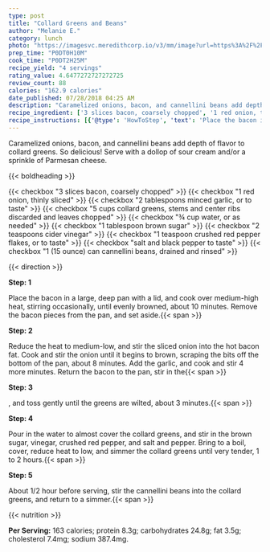 ```yaml
---
type: post
title: "Collard Greens and Beans"
author: "Melanie E."
category: lunch
photo: "https://imagesvc.meredithcorp.io/v3/mm/image?url=https%3A%2F%2Fimages.media-allrecipes.com%2Fuserphotos%2F1691907.jpg"
prep_time: "P0DT0H10M"
cook_time: "P0DT2H25M"
recipe_yield: "4 servings"
rating_value: 4.6477272727272725
review_count: 88
calories: "162.9 calories"
date_published: 07/28/2018 04:25 AM
description: "Caramelized onions, bacon, and cannellini beans add depth of flavor to collard greens. So delicious! Serve with a dollop of sour cream and/or a sprinkle of Parmesan cheese."
recipe_ingredient: ['3 slices bacon, coarsely chopped', '1 red onion, thinly sliced', '2 tablespoons minced garlic, or to taste', '5 cups collard greens, stems and center ribs discarded and leaves chopped', '¾ cup water, or as needed', '1 tablespoon brown sugar', '2 teaspoons cider vinegar', '1 teaspoon crushed red pepper flakes, or to taste', 'salt and black pepper to taste', '1 (15 ounce) can cannellini beans, drained and rinsed']
recipe_instructions: [{'@type': 'HowToStep', 'text': 'Place the bacon in a large, deep pan with a lid, and cook over medium-high heat, stirring occasionally, until evenly browned, about 10 minutes. Remove the bacon pieces from the pan, and set aside.\n'}, {'@type': 'HowToStep', 'text': 'Reduce the heat to medium-low, and stir the sliced onion into the hot bacon fat. Cook and stir the onion until it begins to brown, scraping the bits off the bottom of the pan, about 8 minutes. Add the garlic, and cook and stir 4 more minutes. Return the bacon to the pan, stir in the collard greens, and toss gently until the greens are wilted, about 3 minutes.\n'}, {'@type': 'HowToStep', 'text': 'Pour in the water to almost cover the collard greens, and stir in the brown sugar, vinegar, crushed red pepper, and salt and pepper. Bring to a boil, cover, reduce heat to low, and simmer the collard greens until very tender, 1 to 2 hours.\n'}, {'@type': 'HowToStep', 'text': 'About 1/2 hour before serving, stir the cannellini beans into the collard greens, and return to a simmer.\n'}]
---
```


Caramelized onions, bacon, and cannellini beans add depth of flavor to collard greens. So delicious! Serve with a dollop of sour cream and/or a sprinkle of Parmesan cheese. 

{{< boldheading >}}

{{< checkbox "3 slices bacon, coarsely chopped" >}}
{{< checkbox "1  red onion, thinly sliced" >}}
{{< checkbox "2 tablespoons minced garlic, or to taste" >}}
{{< checkbox "5 cups collard greens, stems and center ribs discarded and leaves chopped" >}}
{{< checkbox "¾ cup water, or as needed" >}}
{{< checkbox "1 tablespoon brown sugar" >}}
{{< checkbox "2 teaspoons cider vinegar" >}}
{{< checkbox "1 teaspoon crushed red pepper flakes, or to taste" >}}
{{< checkbox "salt and black pepper to taste" >}}
{{< checkbox "1 (15 ounce) can cannellini beans, drained and rinsed" >}}


{{< direction >}}

**Step: 1**

Place the bacon in a large, deep pan with a lid, and cook over medium-high heat, stirring occasionally, until evenly browned, about 10 minutes. Remove the bacon pieces from the pan, and set aside.{{< span >}}

**Step: 2**

Reduce the heat to medium-low, and stir the sliced onion into the hot bacon fat. Cook and stir the onion until it begins to brown, scraping the bits off the bottom of the pan, about 8 minutes. Add the garlic, and cook and stir 4 more minutes. Return the bacon to the pan, stir in the{{< span >}}

**Step: 3**

, and toss gently until the greens are wilted, about 3 minutes.{{< span >}}

**Step: 4**

Pour in the water to almost cover the collard greens, and stir in the brown sugar, vinegar, crushed red pepper, and salt and pepper. Bring to a boil, cover, reduce heat to low, and simmer the collard greens until very tender, 1 to 2 hours.{{< span >}}

**Step: 5**

About 1/2 hour before serving, stir the cannellini beans into the collard greens, and return to a simmer.{{< span >}}

{{< nutrition >}}

**Per Serving:** 163 calories; protein 8.3g; carbohydrates 24.8g; fat 3.5g; cholesterol 7.4mg; sodium 387.4mg.